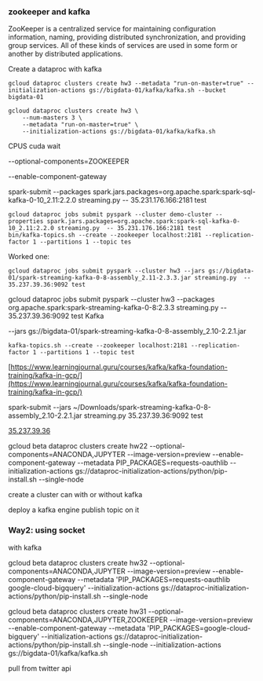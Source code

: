 ### zookeeper and kafka
ZooKeeper is a centralized service for maintaining configuration information, naming, providing distributed synchronization, and providing group services. All of these kinds of services are used in some form or another by distributed applications.


Create a dataproc with kafka
```
gcloud dataproc clusters create hw3 --metadata "run-on-master=true" --initialization-actions gs://bigdata-01/kafka/kafka.sh --bucket bigdata-01

gcloud dataproc clusters create hw3 \
    --num-masters 3 \
    --metadata "run-on-master=true" \
    --initialization-actions gs://bigdata-01/kafka/kafka.sh
```
CPUS cuda wait 

--optional-components=ZOOKEEPER

--enable-component-gateway 

spark-submit --packages spark.jars.packages=org.apache.spark:spark-sql-kafka-0-10_2.11:2.2.0 streaming.py  -- 35.231.176.166:2181 test
````
gcloud dataproc jobs submit pyspark --cluster demo-cluster --properties spark.jars.packages=org.apache.spark:spark-sql-kafka-0-10_2.11:2.2.0 streaming.py  -- 35.231.176.166:2181 test
bin/kafka-topics.sh --create --zookeeper localhost:2181 --replication-factor 1 --partitions 1 --topic tes
````
Worked one:
````
gcloud dataproc jobs submit pyspark --cluster hw3 --jars gs://bigdata-01/spark-streaming-kafka-0-8-assembly_2.11-2.3.3.jar streaming.py  -- 35.237.39.36:9092 test
````
gcloud dataproc jobs submit pyspark --cluster hw3 --packages org.apache.spark:spark-streaming-kafka-0-8:2.3.3 streaming.py  -- 35.237.39.36:9092 test
Kafka

--jars gs://bigdata-01/spark-streaming-kafka-0-8-assembly_2.10-2.2.1.jar 
````
kafka-topics.sh --create --zookeeper localhost:2181 --replication-factor 1 --partitions 1 --topic test
````

[https://www.learningjournal.guru/courses/kafka/kafka-foundation-training/kafka-in-gcp/](https://www.learningjournal.guru/courses/kafka/kafka-foundation-training/kafka-in-gcp/)

spark-submit --jars ~/Downloads/spark-streaming-kafka-0-8-assembly_2.10-2.2.1.jar streaming.py  35.237.39.36:9092 test

[35.237.39.36](https://35.237.39.36/)

gcloud beta dataproc clusters create hw22 --optional-components=ANACONDA,JUPYTER --image-version=preview --enable-component-gateway --metadata PIP_PACKAGES=requests-oauthlib --initialization-actions gs://dataproc-initialization-actions/python/pip-install.sh --single-node



create a cluster 
can with or without kafka

deploy a kafka engine
publish topic on it


### Way2: using socket

with kafka

gcloud beta dataproc clusters create hw32 --optional-components=ANACONDA,JUPYTER --image-version=preview --enable-component-gateway --metadata 'PIP_PACKAGES=requests-oauthlib google-cloud-bigquery' --initialization-actions gs://dataproc-initialization-actions/python/pip-install.sh --single-node

gcloud beta dataproc clusters create hw31 --optional-components=ANACONDA,JUPYTER,ZOOKEEPER --image-version=preview --enable-component-gateway --metadata 'PIP_PACKAGES=google-cloud-bigquery' --initialization-actions gs://dataproc-initialization-actions/python/pip-install.sh --single-node --initialization-actions gs://bigdata-01/kafka/kafka.sh

pull from twitter api

<!--stackedit_data:
eyJoaXN0b3J5IjpbLTc4MzEzNTUzNSwtNzU3MTQ0OTAxLC0xMT
g3NTA4MDk0LC04NDQ5NjY5NDIsLTQxOTU5ODgxMywxNDQzMDA1
MTc1LC0xMzMxMzk3Njk2LC05NDcyMjAzNDksMTY2Njc5Njk2MS
wtODI3NzE1MzQ4LC0yMDEyNTEyMTE4LDIwMTQ3MjgzLC00NTUw
MTg3MTEsNDY3Mjk3NjY2LC03Nzg5NTQ3NjEsLTk0OTkwMTI2MC
wxMzYwODA3MzM1LC0xNDYwNzQ2ODk3LDU0NTUyMzQ0NSwtMTE1
NzMxMjkxXX0=
-->